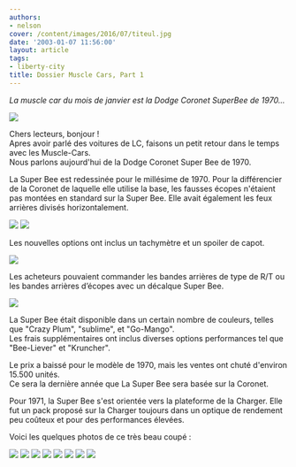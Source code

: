 ```yaml
---
authors:
- nelson
cover: /content/images/2016/07/titeul.jpg
date: '2003-01-07 11:56:00'
layout: article
tags:
- liberty-city
title: Dossier Muscle Cars, Part 1
---
```



_La muscle car du mois de janvier est la Dodge Coronet SuperBee de 1970..._

![](/content/images/2016/07/titeul.jpg)

Chers lecteurs, bonjour !  
Apres avoir parlé des voitures de LC, faisons un petit retour dans le temps avec les Muscle-Cars.  
Nous parlons aujourd'hui de la Dodge Coronet Super Bee de 1970.

La Super Bee est redessinée pour le millésime de 1970. Pour la différencier de la Coronet de laquelle elle utilise la base, les fausses écopes n'étaient pas montées en standard sur la Super Bee. Elle avait également les feux arrières divisés horizontalement.

![](/content/images/2016/07/Hemi2.jpg)
![](/content/images/2016/07/Hemi3.jpg)

Les nouvelles options ont inclus un tachymètre et un spoiler de capot.

![](/content/images/2016/07/Hemi5.jpg)

Les acheteurs pouvaient commander les bandes arrières de type de R/T ou les bandes arrières d’écopes avec un décalque Super Bee.

![](/content/images/2016/07/Hemi7.jpg)

La Super Bee était disponible dans un certain nombre de couleurs, telles que "Crazy Plum", "sublime", et "Go-Mango".  
Les frais supplémentaires ont inclus diverses options performances tel que "Bee-Liever" et "Kruncher".

Le prix a baissé pour le modèle de 1970, mais les ventes ont chuté d'environ 15.500 unités.  
Ce sera la dernière année que La Super Bee sera basée sur la Coronet.

Pour 1971, la Super Bee s'est orientée vers la plateforme de la Charger. Elle fut un pack proposé sur la Charger toujours dans un optique de rendement peu coûteux et pour des performances élevées.

Voici les quelques photos de ce très beau coupé :

![](/content/images/2016/07/Hemi.jpg)
![](/content/images/2016/07/Hemi10.jpg)
![](/content/images/2016/07/Hemi11.jpg)
![](/content/images/2016/07/Hemi12.jpg)
![](/content/images/2016/07/Hemi4.jpg)
![](/content/images/2016/07/Hemi6.jpg)
![](/content/images/2016/07/Hemi8.jpg)
![](/content/images/2016/07/Hemi9.jpg)